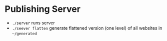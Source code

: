 # Publishing Server

- `./server` runs server
- `./seever flatten` generate flattened version (one level) of all websites in `~/generated`
